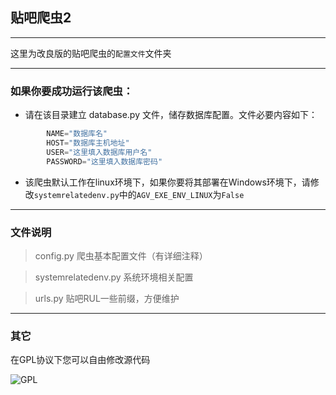 ## 贴吧爬虫2

---

这里为改良版的贴吧爬虫的`配置文件`文件夹

---
### 如果你要成功运行该爬虫：

* 请在该目录建立 database.py 文件，储存数据库配置。文件必要内容如下：

```python
        NAME="数据库名"
        HOST="数据库主机地址"
        USER="这里填入数据库用户名"
        PASSWORD="这里填入数据库密码"
```


* 该爬虫默认工作在linux环境下，如果你要将其部署在Windows环境下，请修改`systemrelatedenv.py`中的`AGV_EXE_ENV_LINUX`为`False`

---
### 文件说明

 > config.py 爬虫基本配置文件（有详细注释）

 > systemrelatedenv.py 系统环境相关配置

 > urls.py 贴吧RUL一些前缀，方便维护

---
### 其它

在GPL协议下您可以自由修改源代码

![GPL](https://camo.githubusercontent.com/0e71b2b50532b8f93538000b46c70a78007d0117/68747470733a2f2f7777772e676e752e6f72672f67726170686963732f67706c76332d3132377835312e706e67)